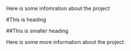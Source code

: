 Here is some infomration about the project

#This is heading

##This is smaller heading

Here is some more information about the project.
